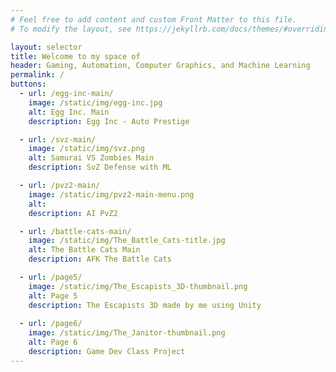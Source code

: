 ```yaml
---
# Feel free to add content and custom Front Matter to this file.
# To modify the layout, see https://jekyllrb.com/docs/themes/#overriding-theme-defaults

layout: selector
title: Welcome to my space of
header: Gaming, Automation, Computer Graphics, and Machine Learning
permalink: /
buttons:
  - url: /egg-inc-main/
    image: /static/img/egg-inc.jpg
    alt: Egg Inc. Main
    description: Egg Inc - Auto Prestige 

  - url: /svz-main/
    image: /static/img/svz.png
    alt: Samurai VS Zombies Main
    description: SvZ Defense with ML

  - url: /pvz2-main/
    image: /static/img/pvz2-main-menu.png
    alt: 
    description: AI PvZ2

  - url: /battle-cats-main/
    image: /static/img/The_Battle_Cats-title.jpg
    alt: The Battle Cats Main
    description: AFK The Battle Cats

  - url: /page5/
    image: /static/img/The_Escapists_3D-thumbnail.png
    alt: Page 5
    description: The Escapists 3D made by me using Unity
    
  - url: /page6/
    image: /static/img/The_Janitor-thumbnail.png
    alt: Page 6
    description: Game Dev Class Project
---
```

